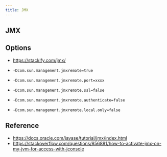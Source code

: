 ```yaml
---
title: JMX
---
```


## JMX


## Options
* https://stackify.com/jmx/

* `-Dcom.sun.management.jmxremote=true`
* `-Dcom.sun.management.jmxremote.port=xxxx`
* `-Dcom.sun.management.jmxremote.ssl=false`
* `-Dcom.sun.management.jmxremote.authenticate=false`
* `-Dcom.sun.management.jmxremote.local.only=false`


## Reference
* https://docs.oracle.com/javase/tutorial/jmx/index.html
* https://stackoverflow.com/questions/856881/how-to-activate-jmx-on-my-jvm-for-access-with-jconsole

